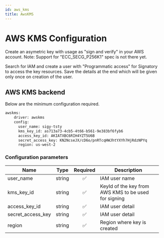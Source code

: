 ```yaml
---
id: aws_kms
title: AwsKMS
---
```

# AWS KMS Configuration

Create an asymetric key with usage as "sign and verify" in your AWS account. 
Note: Support for "ECC_SECG_P256K1" spec is not there yet.

Search for IAM and create a user with "Programmatic access" for Signatory to access the key resources. Save the details at the end which will be given only once on creation of the user.

## AWS KMS backend

Below are the minimum configuration required.

```sh
awskms:
    driver: awskms
    config:
      user_name: sigy-tsty
      kms_key_id: as713a73-4cb5-4t66-b561-9e383bf6fyb6
      access_key_id: AKIATXBC6RIH4YZT5U6B
      secret_access_key: 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
      region: us-west-2
```

### Configuration parameters

Name | Type | Required | Description
-----|------|:--------:|------------
user_name | string |✅| IAM user name
kms_key_id | string |✅| KeyId of the key from AWS KMS to be used for signing
access_key_id | string | ✅ | IAM user detail
secret_access_key | string | ✅ | IAM user detail
region | string | ✅ | Region where key is created
